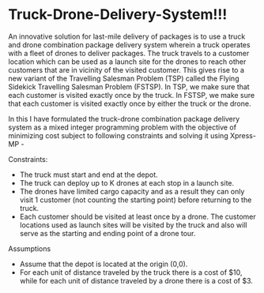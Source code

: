 # Truck-Drone-Delivery-System!!!

An innovative solution for last-mile delivery of packages is to use a truck and drone combination package delivery system wherein a truck operates with a fleet of drones to deliver packages. The truck travels to a customer location which can be used as a launch site for the drones to reach other customers that are in vicinity of the visited customer. This gives rise to a new variant of the Travelling Salesman Problem (TSP) called the Flying Sidekick Travelling Salesman Problem (FSTSP). In TSP, we make sure that each customer is visited exactly once by the truck. In FSTSP, we make sure that each customer is visited exactly once by either the truck or the drone. 

In this I have formulated the truck-drone combination package delivery system as a mixed integer programming problem with the objective of minimizing cost subject to following constraints and solving it using Xpress-MP - 

Constraints:
- The truck must start and end at the depot.
- The truck can deploy up to K drones at each stop in a launch site.
- The drones have limited cargo capacity and as a result they can only visit 1 customer (not counting the starting point) before returning to the truck.
- Each customer should be visited at least once by a drone. The customer locations used as launch sites will be visited by the truck and also will serve as the starting and ending point of a drone tour.

Assumptions
- Assume that the depot is located at the origin (0,0).
- For each unit of distance traveled by the truck there is a cost of $10, while for each unit of distance traveled by a drone there is a cost of $3.